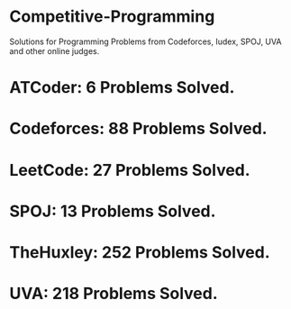 # Competitive-Programming
Solutions for Programming Problems from Codeforces, Iudex, SPOJ, UVA and other online judges.

# ATCoder: 6 Problems Solved.
# Codeforces: 88 Problems Solved.
# LeetCode: 27 Problems Solved.
# SPOJ: 13 Problems Solved.
# TheHuxley: 252 Problems Solved.
# UVA: 218 Problems Solved.
